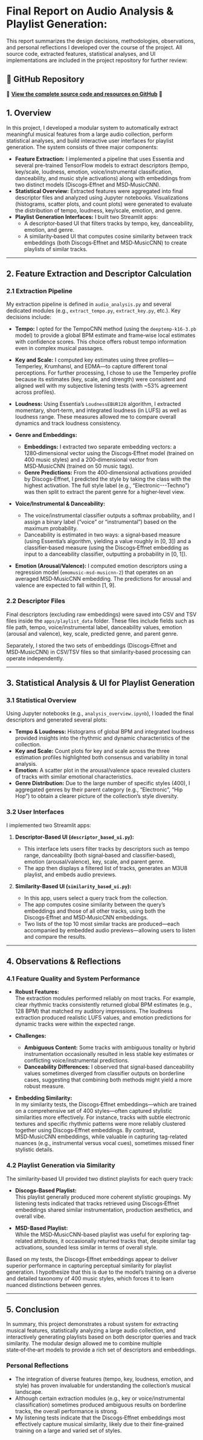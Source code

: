 # Final Report on Audio Analysis & Playlist Generation:

This report summarizes the design decisions, methodologies, observations, and personal reflections I developed over the course of the project. All source code, extracted features, statistical analyses, and UI implementations are included in the project repository for further review:

## 🚀 GitHub Repository
🔗 **[View the complete source code and resources on GitHub](https://github.com/cepatinog/audio-playlist-analysis.git)** 🔗

## 1. Overview
In this project, I developed a modular system to automatically extract meaningful musical features from a large audio collection, perform statistical analyses, and build interactive user interfaces for playlist generation. The system consists of three major components:

- **Feature Extraction:** I implemented a pipeline that uses Essentia and several pre-trained TensorFlow models to extract descriptors (tempo, key/scale, loudness, emotion, voice/instrumental classification, danceability, and music style activations) along with embeddings from two distinct models (Discogs‑Effnet and MSD‑MusicCNN).
- **Statistical Overview:** Extracted features were aggregated into final descriptor files and analyzed using Jupyter notebooks. Visualizations (histograms, scatter plots, and count plots) were generated to evaluate the distribution of tempo, loudness, key/scale, emotion, and genre.
- **Playlist Generation Interfaces:** I built two Streamlit apps:
  - A descriptor‑based UI that filters tracks by tempo, key, danceability, emotion, and genre.
  - A similarity‑based UI that computes cosine similarity between track embeddings (both Discogs‑Effnet and MSD‑MusicCNN) to create playlists of similar tracks.

---

## 2. Feature Extraction and Descriptor Calculation

### 2.1 Extraction Pipeline
My extraction pipeline is defined in `audio_analysis.py` and several dedicated modules (e.g., `extract_tempo.py`, `extract_key.py`, etc.). Key decisions include:

- **Tempo:** I opted for the TempoCNN method (using the `deeptemp-k16-3.pb` model) to provide a global BPM estimate and frame‑wise local estimates with confidence scores. This choice offers robust tempo information even in complex musical passages.

- **Key and Scale:** I computed key estimates using three profiles—Temperley, Krumhansl, and EDMA—to capture different tonal perceptions. For further processing, I chose to use the Temperley profile because its estimates (key, scale, and strength) were consistent and aligned well with my subjective listening tests (with ~53% agreement across profiles).

- **Loudness:** Using Essentia’s `LoudnessEBUR128` algorithm, I extracted momentary, short‑term, and integrated loudness (in LUFS) as well as loudness range. These measures allowed me to compare overall dynamics and track loudness consistency.

- **Genre and Embeddings:**
  - **Embeddings:** I extracted two separate embedding vectors: a 1280‑dimensional vector using the Discogs‑Effnet model (trained on 400 music styles) and a 200‑dimensional vector from MSD‑MusicCNN (trained on 50 music tags).
  - **Genre Predictions:** From the 400‑dimensional activations provided by Discogs‑Effnet, I predicted the style by taking the class with the highest activation. The full style label (e.g., “Electronic---Techno”) was then split to extract the parent genre for a higher‑level view.

- **Voice/Instrumental & Danceability:**
  - The voice/instrumental classifier outputs a softmax probability, and I assign a binary label (“voice” or “instrumental”) based on the maximum probability.
  - Danceability is estimated in two ways: a signal‑based measure (using Essentia’s algorithm, yielding a value roughly in [0, 3]) and a classifier‑based measure (using the Discogs‑Effnet embedding as input to a danceability classifier, outputting a probability in [0, 1]).

- **Emotion (Arousal/Valence):** I computed emotion descriptors using a regression model (`emomusic‑msd‑musicnn‑2`) that operates on an averaged MSD‑MusicCNN embedding. The predictions for arousal and valence are expected to fall within [1, 9].

### 2.2 Descriptor Files
Final descriptors (excluding raw embeddings) were saved into CSV and TSV files inside the `apps/playlist_data` folder. These files include fields such as file path, tempo, voice/instrumental label, danceability values, emotion (arousal and valence), key, scale, predicted genre, and parent genre.

Separately, I stored the two sets of embeddings (Discogs‑Effnet and MSD‑MusicCNN) in CSV/TSV files so that similarity‑based processing can operate independently.

---

## 3. Statistical Analysis & UI for Playlist Generation

### 3.1 Statistical Overview
Using Jupyter notebooks (e.g., `analysis_overview.ipynb`), I loaded the final descriptors and generated several plots:

- **Tempo & Loudness:** Histograms of global BPM and integrated loudness provided insights into the rhythmic and dynamic characteristics of the collection.
- **Key and Scale:** Count plots for key and scale across the three estimation profiles highlighted both consensus and variability in tonal analysis.
- **Emotion:** A scatter plot in the arousal/valence space revealed clusters of tracks with similar emotional characteristics.
- **Genre Distribution:** Due to the large number of specific styles (400), I aggregated genres by their parent category (e.g., “Electronic”, “Hip Hop”) to obtain a clearer picture of the collection’s style diversity.

### 3.2 User Interfaces
I implemented two Streamlit apps:

1. **Descriptor-Based UI (`descriptor_based_ui.py`):**
   - This interface lets users filter tracks by descriptors such as tempo range, danceability (both signal‑based and classifier‑based), emotion (arousal/valence), key, scale, and parent genre.
   - The app then displays a filtered list of tracks, generates an M3U8 playlist, and embeds audio previews.

2. **Similarity-Based UI (`similarity_based_ui.py`):**
   - In this app, users select a query track from the collection. 
   - The app computes cosine similarity between the query’s embeddings and those of all other tracks, using both the Discogs‑Effnet and MSD‑MusicCNN embeddings.
   - Two lists of the top 10 most similar tracks are produced—each accompanied by embedded audio previews—allowing users to listen and compare the results.

---

## 4. Observations & Reflections

### 4.1 Feature Quality and System Performance
- **Robust Features:**  
  The extraction modules performed reliably on most tracks. For example, clear rhythmic tracks consistently returned global BPM estimates (e.g., 128 BPM) that matched my auditory impressions. The loudness extraction produced realistic LUFS values, and emotion predictions for dynamic tracks were within the expected range.

- **Challenges:**  
  - **Ambiguous Content:** Some tracks with ambiguous tonality or hybrid instrumentation occasionally resulted in less stable key estimates or conflicting voice/instrumental predictions.  
  - **Danceability Differences:** I observed that signal‑based danceability values sometimes diverged from classifier outputs on borderline cases, suggesting that combining both methods might yield a more robust measure.

- **Embedding Similarity:**  
  In my similarity tests, the Discogs‑Effnet embeddings—which are trained on a comprehensive set of 400 styles—often captured stylistic similarities more effectively. For instance, tracks with subtle electronic textures and specific rhythmic patterns were more reliably clustered together using Discogs‑Effnet embeddings. By contrast, MSD‑MusicCNN embeddings, while valuable in capturing tag-related nuances (e.g., instrumental versus vocal cues), sometimes missed finer stylistic details.

### 4.2 Playlist Generation via Similarity
The similarity‑based UI provided two distinct playlists for each query track:

- **Discogs-Based Playlist:**  
  This playlist generally produced more coherent stylistic groupings. My listening tests indicated that tracks retrieved using Discogs‑Effnet embeddings shared similar instrumentation, production aesthetics, and overall vibe.

- **MSD-Based Playlist:**  
  While the MSD‑MusicCNN-based playlist was useful for exploring tag‐related attributes, it occasionally returned tracks that, despite similar tag activations, sounded less similar in terms of overall style.

Based on my tests, the Discogs‑Effnet embeddings appear to deliver superior performance in capturing perceptual similarity for playlist generation. I hypothesize that this is due to the model’s training on a diverse and detailed taxonomy of 400 music styles, which forces it to learn nuanced distinctions between genres.

---

## 5. Conclusion
In summary, this project demonstrates a robust system for extracting musical features, statistically analyzing a large audio collection, and interactively generating playlists based on both descriptor queries and track similarity. The modular design allowed me to combine multiple state‑of‑the‑art models to provide a rich set of descriptors and embeddings.

### Personal Reflections
- The integration of diverse features (tempo, key, loudness, emotion, and style) has proven invaluable for understanding the collection’s musical landscape.
- Although certain extraction modules (e.g., key or voice/instrumental classification) sometimes produced ambiguous results on borderline tracks, the overall performance is strong.
- My listening tests indicate that the Discogs‑Effnet embeddings most effectively capture musical similarity, likely due to their fine‑grained training on a large and varied set of styles.


